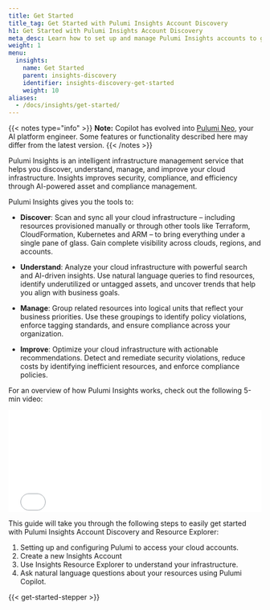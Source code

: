 ```yaml
---
title: Get Started
title_tag: Get Started with Pulumi Insights Account Discovery
h1: Get Started with Pulumi Insights Account Discovery
meta_desc: Learn how to set up and manage Pulumi Insights accounts to gain visibility into your cloud infrastructure.
weight: 1
menu:
  insights:
    name: Get Started
    parent: insights-discovery
    identifier: insights-discovery-get-started
    weight: 10
aliases:
  - /docs/insights/get-started/
---
```


{{< notes type="info" >}}
**Note:** Copilot has evolved into [Pulumi Neo](/product/neo/), your AI platform engineer. Some features or functionality described here may differ from the latest version.
{{< /notes >}}

 
Pulumi Insights is an intelligent infrastructure management service that helps you discover, understand, manage, and improve your cloud infrastructure. Insights improves security, compliance, and efficiency through AI-powered asset and compliance management.

Pulumi Insights gives you the tools to:

- **Discover**: Scan and sync all your cloud infrastructure – including resources provisioned manually or through other tools like Terraform, CloudFormation, Kubernetes and ARM – to bring everything under a single pane of glass. Gain complete visibility across clouds, regions, and accounts.

- **Understand**: Analyze your cloud infrastructure with powerful search and AI-driven insights. Use natural language queries to find resources, identify underutilized or untagged assets, and uncover trends that help you align with business goals.

- **Manage**: Group related resources into logical units that reflect your business priorities. Use these groupings to identify policy violations, enforce tagging standards, and ensure compliance across your organization.

- **Improve**: Optimize your cloud infrastructure with actionable recommendations. Detect and remediate security violations, reduce costs by identifying inefficient resources, and enforce compliance policies.

For an overview of how Pulumi Insights works, check out the following 5-min video:

<div class="rounded-md shadow border border-gray-300 w-3/4 mx-auto my-4" style="position: relative; padding-bottom: 40.25%; height: 0; overflow: hidden;">
    <iframe
        src="//www.youtube.com/embed/fa7s5_oYnaM?rel=0"
        style="position: absolute; top: 0; left: 0; width: 100%; height: 100%; border:0;"
        allowfullscreen=""
        title="Pulumi Insights: Scanning and managing cloud accounts">
    </iframe>
</div>

This guide will take you through the following steps to easily get started with Pulumi Insights Account Discovery and Resource Explorer:

1. Setting up and configuring Pulumi to access your cloud accounts.
2. Create a new Insights Account
3. Use Insights Resource Explorer to understand your infrastructure.
4. Ask natural language questions about your resources using Pulumi Copilot.

{{< get-started-stepper >}}
